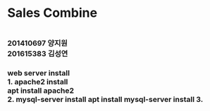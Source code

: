 <!DOCTYPE html>

<head>
</head>

<body>
<h1>Sales Combine<h1>
<h3>201410697 양지원<br>201615383 김성연<h3>
<p> web server install <br> 
	1. apache2 install <br>
	apt install apache2 <br>
	2. mysql-server install 
	apt install mysql-server install
	3. </p> 
</body>

</html>